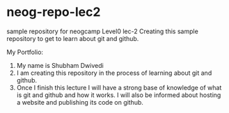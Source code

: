 # neog-repo-lec2
 sample repository for neogcamp Level0 lec-2
 Creating this sample repository to get to learn about git and github.

 My Portfolio:
1. My name is Shubham Dwivedi
1. I am creating this repository in the process of learning about   git and github.
1. Once I finish this lecture I will have a strong base of knowledge of what is git and github and how it works. I will also be informed about hosting a website and publishing its code on github.
